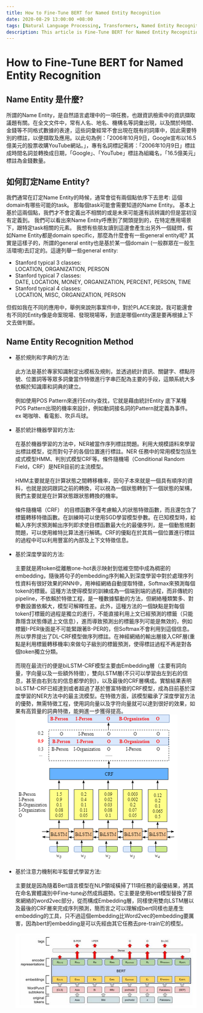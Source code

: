 ```yaml
---
title: How to Fine-Tune BERT for Named Entity Recognition
date: 2020-08-29 13:00:00 +08:00
tags: [Natural Language Processing, Transformers, Named Entity Recognition]
description: This article is Fine-Tune BERT for Named Entity Recognition.
---
```


# How to Fine-Tune BERT for Named Entity Recognition


## Name Entity 是什麼?

所謂的Name Entity，是自然語言處理中的一項任務，也跟資訊檢索中的資訊擷取議題有關。在全文文件中，常有人名、地名、機構名等詞彙出現，以及關於時間、金錢等不同格式數據的表達，這些詞彙經常不會出現在既有的詞庫中，因此需要特別的標註，以便擷取及應用。以此句為例：「2006年10月9日，Google宣布以16.5億美元的股票收購YouTube網站。」，專有名詞標記需將：「2006年10月9日」標註成時間名詞並轉換成日期，「Google」、「YouTube」標註為組織名，「16.5億美元」標註為金錢數量。

## 如何訂定Name Entity?

我們通常在訂定Name Entity的時候，通常會從有兩個點依序下去思考:
這個domain有哪些可能的task。
那每個task可能會需要知道的Name Entity。
基本上基於這兩個點，我們才不會定義出不相關的或是未來可能還有該辨識的但是當初沒有定義到。 我們可以看出來Name Entity呼應到了開頭提到的，在特定應用場景下，跟特定task相關的元素。
我想有些朋友讀到這邊會產生出另外一個疑問，假如Name Entity都是domain specific，那麼為什麼會有一些general entity呢?
其實是這樣子的，所謂的general entity也是基於某一個domain (一般群眾在一般生活環境)去訂定的。這邊列舉一些general entity:

* Stanford typical 3 classes:  
    LOCATION, ORGANIZATION, PERSON
* Stanford typical 7 classes:  
    DATE, LOCATION, MONEY, ORGANIZATION, PERCENT, PERSON, TIME
* Stanford typical 4 classes:  
    LOCATION, MISC, ORGANIZATION, PERSON

但假如我在不同的應用中，舉例來說刑事案件中，對於PLACE來說，我可能還會有不同的Entity像是命案現場、發現現場等，到底是哪個entity還是要再根據上下文去做判斷。

## Name Entity Recognition Method
* 基於規則和字典的方法:  
    <br/>
    此方法是基於專家知識制定出模板及規則，並透過統計資訊、關鍵字、標點符號、位置詞等等眾多詞彙當作特徵進行字串匹配為主要的手段，這類系統大多依賴於知識庫和詞典的建立。  
    <br/>
    例如使用POS Pattern來進行Entity查找，它就是藉由統計Entity 底下某種POS Pattern出現的機率來設計，例如動詞接名詞的Pattern就定義為事件。 ex 喝咖啡、看電影、吹乒乓球。  
    <br/>
* 基於統計機器學習的方法:  
    <br/>
    在基於機器學習的方法中，NER被當作序列標註問題。利用大規模語料來學習出標註模型，從而對句子的各個位置進行標註。NER 任務中的常用模型包括生成式模型HMM、判別式模型CRF等。條件隨機場（Conditional Random Field，CRF）是NER目前的主流模型。  
    <br/>
    HMM主要就是在計算狀態之間轉移機率，因句子本來就是一個具有順序的資料，也就是說詞跟詞之前的轉換，可以視為一個狀態轉到下一個狀態的架構，我們主要就是在計算狀態跟狀態轉換的機率。  
    <br/> 
    條件隨機場（CRF） 的目標函數不僅考慮輸入的狀態特徵函數，而且還包含了標籤轉移特徵函數。在訓練時可以使用SGD學習模型參數。在已知模型時，給輸入序列求預測輸出序列即求使目標函數最大化的最優序列，是一個動態規劃問題，可以使用維特比算法進行解碼。CRF的優點在於其爲一個位置進行標註的過程中可以利用豐富的內部及上下文特徵信息。  
    <br/>
* 基於深度學習的方法:  
    <br/>
    主要就是將token從離散one-hot表示映射到低維空間中成為稠密的embedding，隨後將句子的embedding序列輸入到深度學習中對於處理序列性資料有很好效果的RNN中，用神經網絡自動提取特徵，Softmax來預測每個token的標籤。這種方法使得模型的訓練成為一個端到端的過程，而非傳統的pipeline，不依賴於特徵工程，是一種數據驅動的方法，但網絡種類繁多、對參數設置依賴大，模型可解釋性差。此外，這種方法的一個缺點是對每個token打標籤的過程是獨立的進行，不能直接利用上文已經預測的標籤（只能靠隱含狀態傳遞上文信息），進而導致預測出的標籤序列可能是無效的，例如標籤I-PER後面是不可能緊跟著B-PER的，但Softmax不會利用到這個信息。所以學界提出了DL-CRF模型做序列標註。在神經網絡的輸出層接入CRF層(重點是利用標籤轉移機率)來做句子級別的標籤預測，使得標註過程不再是對各個token獨立分類。  
    <br/>
    而現在最流行的便是biLSTM-CRF模型主要由Embedding層（主要有詞向量，字向量以及一些額外特徵），雙向LSTM層(不只可以學習由左到右的信息，甚至由右到左的信息都學的到)，以及最後的CRF層構成。實驗結果表明biLSTM-CRF已經達到或者超過了基於豐富特徵的CRF模型，成為目前基於深度學習的NER方法中的最主流模型。在特徵方面，該模型繼承了深度學習方法的優勢，無需特徵工程，使用詞向量以及字符向量就可以達到很好的效果，如果有高質量的詞典特徵，能夠進一步獲得提高。   
    ![bilstm-crf](https://raw.githubusercontent.com/ekko771/ekko771.github.io/master/_posts/BerForTokenClassification-ner/bilstm-crf.jpg)  
    <br/>
* 基於注意力機制和半監督式學習方法:  
    <br/>
    主要就是因為隨着Bert語言模型在NLP領域橫掃了11項任務的最優結果，將其在命名實體識別中Fine-tune必然成爲趨勢。它主要是使用bert模型替換了原來網絡的word2vec部分，從而構成Embedding層，同樣使用雙向LSTM層以及最後的CRF層來完成序列預測，簡而言之可以理解成bert同樣也是產生embedding的工具，只不過這個embedding比Word2vec的embedding要厲害，因為bert的embedding是可以先經由其它任務去pre-train它的模型。  
    <br/>
    ![bilstm-crf](https://raw.githubusercontent.com/ekko771/ekko771.github.io/master/_posts/BerForTokenClassification-ner/bert-ner.jpg) 
      
